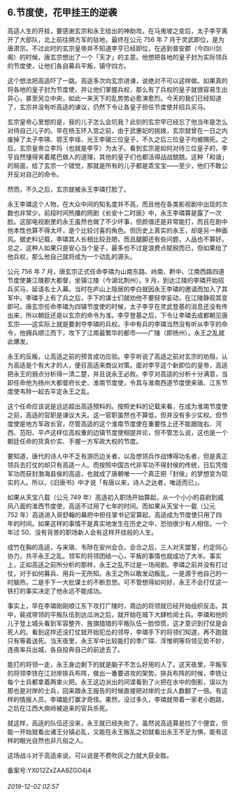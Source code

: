 ## 6.节度使，花甲挂王的逆袭
高适人生的开挂，要感谢玄宗和永王给出的神助攻。在马嵬坡之变后，太子李亨离开了大部队，北上前往朔方军的驻地，最终在公元 756 年 7 月于灵武即位，是为唐肃宗。不过此时的玄宗皇帝并不知道李亨已经即位，在逃到普安郡（今四川剑阁）的时候，唐玄宗想出了一个「天才」的主意。他想把各地的皇子封为实际领兵的节度使，让他们各自募兵平叛，镇守四方。


这个想法把高适吓了一跳。高适多次向玄宗进谏，说绝对不可以这样做。如果真的将各地的皇子封为节度使，并让他们掌握兵权，那么有了兵权的皇子就很容易生出异心，甚至另立中央，如此一来天下的乱势势必愈演愈烈。今天的我们已经知道了，玄宗并没有听高适的谏议，仍然下令让各皇子担任节度使并招兵买马。


玄宗皇帝心里想的是，我的儿子怎么会坑我？此刻的玄宗早已经忘了他当年是怎么对待自己儿子的。早在杨玉环入宫之前，由于武惠妃的挑拨，玄宗就曾在一日之内废掉了太子李瑛、鄂王李瑶、光王李琚三位皇子，不久之后三位皇子均被赐死。之后，玄宗皇帝立李玙（也就是李亨）为太子。看到玄宗是如何对待三位皇子的，李亨自然懂得夹着尾巴做人的道理，其他的皇子们也都活得战战兢兢。这种「和谐」的局面，给了玄宗一个错觉，那就是所有的儿子都是乖宝宝——至少，他们不敢公开反对自己的命令。


然而，不久之后，玄宗就被永王李璘打脸了。


永王李璘这个人物，在大众中间的知名度并不高，而且他在各类影视剧中出现的次数也非常少。前段时间热播的网剧《长安十二时辰》中，永王李璘算是露了一次脸。这部电视剧里的永王虽然也做了不少坏事，但颜值还是非常能打，而且在剧中他本性也算不得太坏，是个比较讨喜的角色。但历史上真实的永王，却是另一种画风。据史料记载，李璘其人长相比较丑陋，而且腿脚还有些问题，人品也不算好。总之，这种人如果只是安心当个皇子，最多也不过是浪费点赋税而已，但如果给了他兵权，那么他自己就将成为一个动乱的源头。


公元 756 年 7 月，唐玄宗正式任命李璘为山南东路、岭南、黔中、江南西路四道节度使兼江陵郡大都督，坐镇江陵（今湖北荆州）。9 月，到达江陵的李璘开始招兵买马，延请名士入幕。当时在庐山上隐居的李白就因永王李璘的邀请而加入了其军中。李璘手上有了兵之后，手下的谋士们就劝他不要轻举妄动，在江陵静观其变即可。唐玄宗任命李璘为四镇节度使的时候，太子李亨在灵武登基的消息还没有传出来，所以朝廷还是以玄宗的命令为准。李亨登基之后，下令让李璘去成都朝见唐玄宗——这实际上就是要剥夺李璘的兵权。手中有兵的李璘当然没有听从李亨的命令，他拥兵顺江而下，攻下了江南最繁华的都市——广陵（即扬州）。永王之乱就此爆发。


永王的反叛，让高适之前的预言成功应验。李亨听说了高适之前对玄宗的劝阻，认为高适是个有大才的人，便召高适来商议对策。面对李亨这个新即位的皇帝，高适把永王的弱点分析得一清二楚，并且说永王必败。李亨对高适的分析十分满意，当即任命他为扬州大都督府长史、淮南节度使，令其与淮南西道节度使来瑱、江东节度使韦陟一起去平定永王之乱。


这个任命应该说是远远超出高适预料的。按照史料的记载来看，在成为淮南节度使之前，高适的官职是谏议大夫。这一官职虽然也不算低，但并没有多少实权。但节度使是地方军政长官，尽管高适的这个淮南节度使在重要性上还不能跟陇右、河西、范阳、平卢这样位高权重的边镇节度使相提并论，但不管怎么说，这也是一个朝廷任命的货真价实、手握一方军政大权的节度。


要知道，唐代的诗人中不乏有游历边关者，以及想领兵作战博得功名者，但是真正领兵去打仗的却只有高适一人。而按照中国古代非军功不得封侯的传统，日后凭借军功而获封渤海县侯的高适，也就成了唐朝唯一一个真正把「封侯」的梦想变为现实的人。所以，《旧唐书》中才说「有唐以来，诗人之达者，唯适而已」。


如果从天宝八载（公元 749 年）高适初入职场开始算起，从一个小小的县尉到威风八面的淮西节度使，高适不过用了七年的时间。而如果从天宝十一载（公元 752 年）高适进入哥舒翰的幕府中担任掌书记官算起，高适成为节度使只用了四年的时间。如果这样的事情不是真实地发生在历史之中，恐怕很少有人相信，一个年过 50、没有背景的职场新人会有这样开挂般的人生。


成竹在胸的高适，与来瑱、韦陟在安州会合。会合之后，三人对天盟誓，约定同心协力，共平永王之乱。领军的将领团结一心，平叛的事情也就成功了大半。事实上，正如高适之前所分析的那样，永王之乱不过是一场闹剧。李璘之前并没有打过仗，对于如何募兵、用兵一无所知。永王之所以敢发动叛乱，一是源于他自己的一时脑热，二是手下一大批谋士的不断忽悠。可不管想得如何好，永王不会打仗这一铁打的事实决定了他永远不能成功。


事实上，早在李璘刚刚顺江东下攻打广陵时，周边的将领就已经开始组织反击。其中，裴戎带领的平叛队伍到达瓜洲之后，就开始在城下大肆检阅士兵。李璘和他的儿子登上城头看到军容整齐、旌旗猎猎的平叛队伍一脸惊慌，这才意识到打仗是会死人的。看到这样还没打仗就开始犯怂的领导，李璘手下的将领们知道，再不跑就只有等着送死。当天夜里，永王军中比较能打的季广琛、浑惟明等将领见势不妙，连夜率兵出城，各自投奔自己的前途去了。


能打的将领一走，永王身边剩下的就是脑子不怎么好用的人了。这天夜里，平叛军的将领李铣在江对岸排兵布阵，做出一番要进攻的架势。排兵布阵的时候，李铣让每个士兵都拿着两束火把。永王这边派出的间谍看到了火把在水中的倒影，误以为那也是对岸的士兵，回来跟永王报告的时候直接把对岸的士兵人数翻了一倍。有这样的情报人员，李璘能打赢才奇怪。果然，没过多久，李璘就带着一家老小跑路，之后在江西大庾岭被追来的官兵杀死。


就这样，高适的队伍还没来，永王就已经失败了。虽然说高适算是捡了个便宜，但能一开始就看出诸王分镇必乱，又能在永王叛乱之初就看出永王不足为惧，能有这样的眼光自然也非凡俗之人。


这场战斗对于高适来说，可以说是不费吹灰之力就大获全胜。


备案号:YX012ZxZAA8ZGO4j4


###### 2019-12-02 02:57
